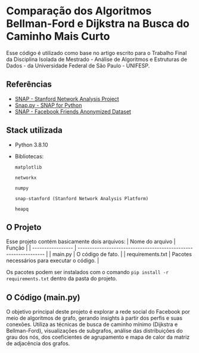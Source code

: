 
# Comparação dos Algoritmos Bellman-Ford e Dijkstra na Busca do Caminho Mais Curto

Esse código é utilizado como base no artigo escrito para o Trabalho Final da Disciplina Isolada de Mestrado - Análise de Algoritmos e Estruturas de Dados - da Universidade Federal de São Paulo - UNIFESP.


## Referências

 - [SNAP - Stanford Network Analysis Project](https://snap.stanford.edu/)
 - [Snap.py - SNAP for Python](https://snap.stanford.edu/snappy/index.html)
 - [SNAP - Facebook Friends Anonymized Dataset](https://snap.stanford.edu/data/ego-Facebook.html)


## Stack utilizada

- Python 3.8.10

- Bibliotecas:

    ``matplotlib``

    ``networkx``

    ``numpy``

    ``snap-stanford (Stanford Network Analysis Platform)``

    ``heapq``

## O Projeto
Esse projeto contém basicamente dois arquivos:
| Nome do arquivo               | Função                                                |
| ----------------- | ---------------------------------------------------------------- |
| main.py       | O código de fato. |
| requirements.txt       | Pacotes necessários para executar o código. |

Os pacotes podem ser instalados com o comando ``pip install -r requirements.txt`` dentro da pasta do projeto.
## O Código (main.py)
O objetivo principal deste projeto é explorar a rede social do Facebook por meio de algoritmos de grafo, gerando insights à partir dos perfis e suas conexões. Utiliza as técnicas de busca de caminho mínimo (Dijkstra e Bellman-Ford), visualizações de subgrafos, análise das distribuições do grau dos nós, dos coeficientes de agrupamento e mapa de calor da matriz de adjacência dos grafos.
